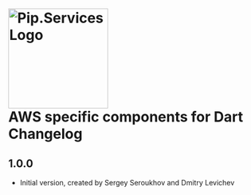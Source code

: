 # <img src="https://uploads-ssl.webflow.com/5ea5d3315186cf5ec60c3ee4/5edf1c94ce4c859f2b188094_logo.svg" alt="Pip.Services Logo" width="200"> <br/> AWS specific components for Dart Changelog

## 1.0.0

- Initial version, created by Sergey Seroukhov and Dmitry Levichev